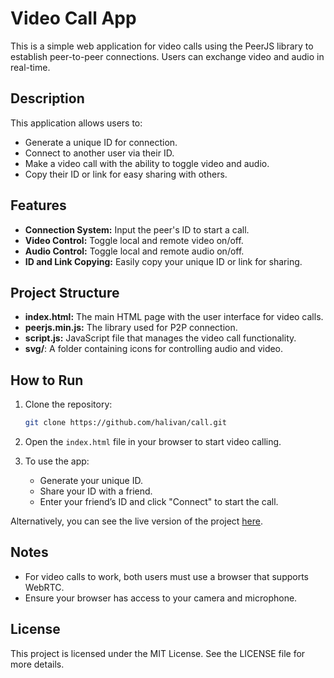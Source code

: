 # Video Call App

This is a simple web application for video calls using the PeerJS library to establish peer-to-peer connections. Users can exchange video and audio in real-time.

## Description

This application allows users to:
- Generate a unique ID for connection.
- Connect to another user via their ID.
- Make a video call with the ability to toggle video and audio.
- Copy their ID or link for easy sharing with others.

## Features

- **Connection System:** Input the peer's ID to start a call.
- **Video Control:** Toggle local and remote video on/off.
- **Audio Control:** Toggle local and remote audio on/off.
- **ID and Link Copying:** Easily copy your unique ID or link for sharing.

## Project Structure

- **index.html:** The main HTML page with the user interface for video calls.
- **peerjs.min.js:** The library used for P2P connection.
- **script.js:** JavaScript file that manages the video call functionality.
- **svg/**: A folder containing icons for controlling audio and video.

## How to Run

1. Clone the repository:
    ```bash
    git clone https://github.com/halivan/call.git
    ```

2. Open the `index.html` file in your browser to start video calling.

3. To use the app:
    - Generate your unique ID.
    - Share your ID with a friend.
    - Enter your friend’s ID and click "Connect" to start the call.

Alternatively, you can see the live version of the project [here](https://halivan.github.io/call/).

## Notes

- For video calls to work, both users must use a browser that supports WebRTC.
- Ensure your browser has access to your camera and microphone.

## License

This project is licensed under the MIT License. See the LICENSE file for more details.